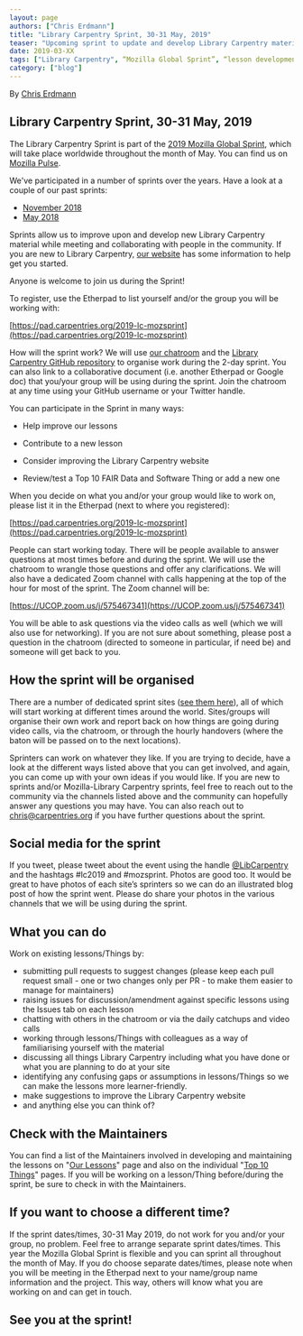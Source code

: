 ```yaml
---
layout: page
authors: ["Chris Erdmann"]
title: "Library Carpentry Sprint, 30-31 May, 2019"
teaser: "Upcoming sprint to update and develop Library Carpentry material"
date: 2019-03-XX
tags: ["Library Carpentry", “Mozilla Global Sprint”, “lesson development”, “hackathon”]
category: ["blog"]
---
```


By [Chris Erdmann](https://twitter.com/libcce)


## Library Carpentry Sprint, 30-31 May, 2019

The Library Carpentry Sprint is part of the [2019 Mozilla Global Sprint](https://medium.com/read-write-participate/mozillas-global-sprint-is-becoming-even-more-open-dac2de762429), which will take place worldwide throughout the month of May. You can find us on [Mozilla Pulse]().

We've participated in a number of sprints over the years. Have a look at a couple of our past sprints:

* [November 2018](https://librarycarpentry.org/blog/2019/02/top-10-fair-published/) 
* [May 2018](https://librarycarpentry.org/blog/2018/05/our-latest-sprint/) 

Sprints allow us to improve upon and develop new Library Carpentry material while meeting and collaborating with people in the community. If you are new to Library Carpentry, [our website](https://librarycarpentry.org/) has some information to help get you started. 

Anyone is welcome to join us during the Sprint!

To register, use the Etherpad to list yourself and/or the group you will be working with:

[https://pad.carpentries.org/2019-lc-mozsprint](https://pad.carpentries.org/2019-lc-mozsprint)

How will the sprint work?
We will use [our chatroom](https://gitter.im/LibraryCarpentry/Lobby) and the [Library Carpentry GitHub repository](https://github.com/LibraryCarpentry) to organise work during the 2-day sprint. You can also link to a collaborative document (i.e. another Etherpad or Google doc) that you/your group will be using during the sprint. Join the chatroom at any time using your GitHub username or your Twitter handle.

You can participate in the Sprint in many ways:

* Help improve our lessons

* Contribute to a new lesson

* Consider improving the Library Carpentry website

* Review/test a Top 10 FAIR Data and Software Thing or add a new one

When you decide on what you and/or your group would like to work on, please list it in the Etherpad (next to where you registered):

[https://pad.carpentries.org/2019-lc-mozsprint](https://pad.carpentries.org/2019-lc-mozsprint)

People can start working today. There will be people available to answer questions at most times before and during the sprint. We will use the chatroom to wrangle those questions and offer any clarifications. We will also have a dedicated Zoom channel with calls happening at the top of the hour for most of the sprint. The Zoom channel will be:

[https://UCOP.zoom.us/j/575467341](https://UCOP.zoom.us/j/575467341)

You will be able to ask questions via the video calls as well (which we will also use for networking). If you are not sure about something, please post a question in the chatroom (directed to someone in particular, if need be) and someone will get back to you.

## How the sprint will be organised
There are a number of dedicated sprint sites ([see them here](https://pad.carpentries.org/2019-lc-mozsprint)), all of which will start working at different times around the world. Sites/groups will organise their own work and report back on how things are going during video calls, via the chatroom, or through the hourly handovers (where the baton will be passed on to the next locations).

Sprinters can work on whatever they like. If you are trying to decide, have a look at the different ways listed above that you can get involved, and again, you can come up with your own ideas if you would like. If you are new to sprints and/or Mozilla-Library Carpentry sprints, feel free to reach out to the community via the channels listed above and the community can hopefully answer any questions you may have. You can also reach out to [chris@carpentries.org](mailto:chris@carpentries.org) if you have further questions about the sprint.

## Social media for the sprint
If you tweet, please tweet about the event using the handle [@LibCarpentry](https://twitter.com/LibCarpentry) and the hashtags #lc2019 and #mozsprint. Photos are good too. It would be great to have photos of each site’s sprinters so we can do an illustrated blog post of how the sprint went. Please do share your photos in the various channels that we will be using during the sprint.

## What you can do
Work on existing lessons/Things by:

* submitting pull requests to suggest changes (please keep each pull request small - one or two changes only per PR - to make them easier to manage for maintainers)
* raising issues for discussion/amendment against specific lessons using the Issues tab on each lesson
* chatting with others in the chatroom or via the daily catchups and video calls
* working through lessons/Things with colleagues as a way of familiarising yourself with the material
* discussing all things Library Carpentry including what you have done or what you are planning to do at your site
* identifying any confusing gaps or assumptions in lessons/Things so we can make the lessons more learner-friendly.
* make suggestions to improve the Library Carpentry website
* and anything else you can think of?

## Check with the Maintainers
You can find a list of the Maintainers involved in developing and maintaining the lessons on "[Our Lessons](https://librarycarpentry.org/lessons/)" page and also on the individual "[Top 10 Things](https://librarycarpentry.org/Top-10-FAIR/)" pages. If you will be working on a lesson/Thing before/during the sprint, be sure to check in with the Maintainers.

## If you want to choose a different time?
If the sprint dates/times, 30-31 May 2019, do not work for you and/or your group, no problem. Feel free to arrange separate sprint dates/times. This year the Mozilla Global Sprint is flexible and you can sprint all throughout the month of May. If you do choose separate dates/times, please note when you will be meeting in the Etherpad next to your name/group name information and the project. This way, others will know what you are working on and can get in touch.

## See you at the sprint!
